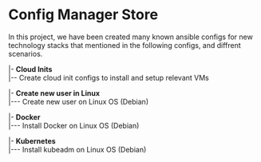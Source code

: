 # Config Manager Store
In this project, we have been created many known ansible configs for new technology stacks that mentioned in the following configs, and diffrent scenarios.


|- **Cloud Inits**  
|-- Create cloud init configs to install and setup relevant VMs  

|- **Create new user in Linux**  
|--- Create new user on Linux OS (Debian)

|- **Docker**  
|--- Install Docker on Linux OS (Debian)

|- **Kubernetes**  
|--- Install kubeadm on Linux OS (Debian)
